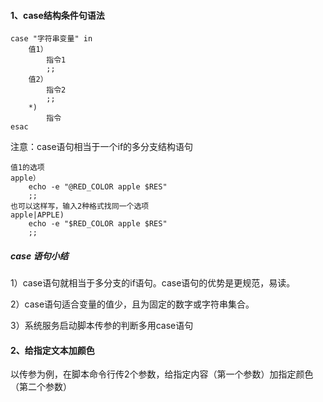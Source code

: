 #### 1、case结构条件句语法

```
case "字符串变量" in
    值1）
        指令1
        ;;
    值2）
        指令2
        ;;
    *)
        指令
esac
```

注意：case语句相当于一个if的多分支结构语句

```
值1的选项
apple）
    echo -e "@RED_COLOR apple $RES"
    ;;
也可以这样写，输入2种格式找同一个选项
apple|APPLE)
    echo -e "$RED_COLOR apple $RES"
    ;;
```

##### case 语句小结

1）case语句就相当于多分支的if语句。case语句的优势是更规范，易读。

2）case语句适合变量的值少，且为固定的数字或字符串集合。

3）系统服务启动脚本传参的判断多用case语句

#### 2、给指定文本加颜色

以传参为例，在脚本命令行传2个参数，给指定内容（第一个参数）加指定颜色（第二个参数）

